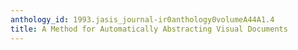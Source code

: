 ```yaml
---
anthology_id: 1993.jasis_journal-ir0anthology0volumeA44A1.4
title: A Method for Automatically Abstracting Visual Documents
---
```

